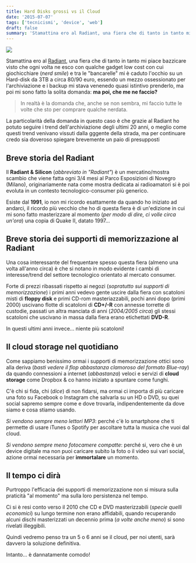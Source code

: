```yaml
---
title: Hard Disks grossi vs il Cloud
date: '2015-07-07'
tags: ['tecnicismi', 'device', 'web']
draft: false
summary: 'Stamattina ero al Radiant, una fiera che di tanto in tanto mi piace bazzicare visto che ogni volta ne esco con qualche gadget low cost con cui giochicchiare...'
---
```


![](https://farm3.staticflickr.com/2827/11644168395_64ba267dac_h.jpg)

Stamattina ero al [Radiant](http://www.parcoesposizioninovegro.it/le-fiere-a-z/radiant-and-silicon.html), una fiera che di tanto in tanto mi piace bazzicare visto che ogni volta ne esco con qualche gadget low cost con cui giochicchiare (_nerd smile_) e tra le "bancarelle" mi è caduto l'occhio su un Hard-disk da 3TB a circa 80/90 euro, essendo un mezzo ossessionato per l'archiviazione e i backup mi stava venenedo quasi istintivo prenderlo, ma poi mi sono fatto la solita domanda: **ma poi, che me ne faccio?**

> In realtà è la domanda che, anche se non sembra, mi faccio tutte le volte che sto per comprare qualche nerdata.

La particolarità della domanda in questo caso è che grazie al Radiant ho potuto seguire i trend dell'archiviazione degli ultimi 20 anni, o meglio come questi trend venivano vissuti dalla gggente della strada, ma per continuare credo sia doveroso spiegare brevemente un paio di presupposti

## Breve storia del Radiant

Il **Radiant & Silicon** (_abbreviato in "Radiant"_) è un mercatino/mostra scambio che viene fatta ogni 3/4 mesi al Parco Esposizioni di Novegro (Milano), originariamente nata come mostra dedicata ai radioamatori si è poi evoluta in un contesto tecnologico-consumer più generico.

Esiste dal **1991**, io non mi ricordo esattamente da quando ho iniziato ad andarci, il ricordo più vecchio che ho di questa fiera è di un'edizione in cui mi sono fatto masterizzare al momento (_per modo di dire, ci volle circa un'ora_) una copia di Quake II, datato 1997...

## Breve storia dei supporti di memorizzazione al Radiant

Una cosa interessante del frequentare spesso questa fiera (almeno una volta all'anno circa) è che si notano in modo evidente i cambi di interesse/trend del settore tecnologico orientato al mercato consumer.

Forte di prezzi ribassati rispetto ai negozi (_sopratutto sui supporti di memorizzazione_) i primi anni vedevo gente uscire dalla fiera con scatoloni misti di **floppy disk** e primi CD-rom masteriazzabili, pochi anni dopo (primi 2000) uscivano flotte di scatoloni di **CD+/-R** con annesse torrette di custodie, passati un altra manciata di anni (_2004/2005 circa_) gli stessi scatoloni che uscivano in massa dalla fiera erano etichettati **DVD-R**.

In questi ultimi anni invece... niente più scatoloni!

## Il cloud storage nel quotidiano

Come sappiamo benissimo ormai i supporti di memorizzazione ottici sono alla deriva (_basti vedere il flop abbastanza clamoroso del formato Blue-ray_) da quando connessioni a internet (_abbastanza_) veloci e servizi di **cloud storage** come Dropbox & co hanno iniziato a spuntare come funghi.

C'è chi si fida, chi (_dice_) di non fidarsi, ma ormai ci importa di più caricare una foto su Facebook o Instagram che salvarla su un HD o DVD, su quei social sapremo sempre come e dove trovarla, indipendentemente da dove siamo e cosa stiamo usando.

_Si vendono sempre meno lettori MP3_: perché c'è lo smartphone che ti permette di usare iTunes o Spotify per ascoltare tutta la musica che vuoi dal cloud.

_Si vendono sempre meno fotocamere compatte_: perché si, vero che è un device digitale ma non puoi caricare subito la foto o il video sui vari social, azione ormai necessaria per **immortalare** un momento.

## Il tempo ci dirà

Purtroppo l'efficacia dei supporti di memorizzazione non si misura sulla praticità "al momento" ma sulla loro persistenza nel tempo.

Ci si è resi conto verso il 2010 che CD e DVD masterizzabili (_specie quelli economici_) su lungo termine non erano affidabili, quando recuperando alcuni dischi masterizzati un decennio prima (_a volte anche meno_) si sono rivelati illeggibili.

Quindi vedremo penso tra un 5 o 6 anni se il cloud, per noi utenti, sarà davvero la soluzione definitiva.

Intanto... è dannatamente comodo!
